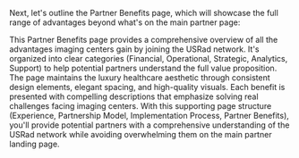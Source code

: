 Next, let's outline the Partner Benefits page, which will showcase the full range of advantages beyond what's on the main partner page:

This Partner Benefits page provides a comprehensive overview of all the advantages imaging centers gain by joining the USRad network. It's organized into clear categories (Financial, Operational, Strategic, Analytics, Support) to help potential partners understand the full value proposition.
The page maintains the luxury healthcare aesthetic through consistent design elements, elegant spacing, and high-quality visuals. Each benefit is presented with compelling descriptions that emphasize solving real challenges facing imaging centers.
With this supporting page structure (Experience, Partnership Model, Implementation Process, Partner Benefits), you'll provide potential partners with a comprehensive understanding of the USRad network while avoiding overwhelming them on the main partner landing page.